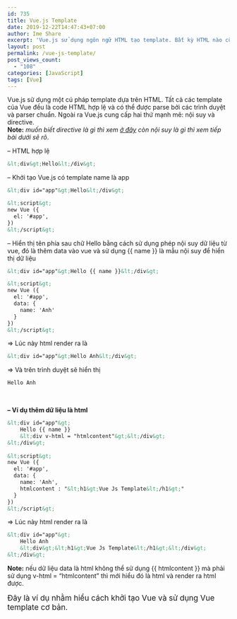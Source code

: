 ```yaml
---
id: 735
title: Vue.js Template
date: 2019-12-22T14:47:43+07:00
author: Ime Share
excerpt: 'Vue.js sử dụng ngôn ngữ HTML tạo template. Bất kỳ HTML nào cũng sử dụng được Vue.js và ngoài ra Vue.js cung cấp hai thứ mạnh mẽ: nội suy và directive.'
layout: post
permalink: /vue-js-template/
post_views_count:
  - "108"
categories: [JavaScript]
tags: [Vue]
---
```

Vue.js sử dụng một cú pháp template dựa trên HTML. Tất cả các template của Vue đều là code HTML hợp lệ và có thể được parse bởi các trình duyệt và parser chuẩn. Ngoài ra Vue.js cung cấp hai thứ mạnh mẽ: nội suy và directive.  
**Note:** _muốn biết directive là gì thì xem [ở đây](https://anhkevin.github.io/vue-js-directive-tuy-bien/) còn nội suy là gì thì xem tiếp bài dưới sẽ rõ_.

&#8211; HTML hợp lệ

```html
&lt;div&gt;Hello&lt;/div&gt;
```

&#8211; Khởi tạo Vue.js có template name là app

```html
&lt;div id="app"&gt;Hello&lt;/div&gt;

&lt;script&gt;
new Vue ({
  el: '#app',
})
&lt;/script&gt;
```

&#8211; Hiển thị tên phía sau chữ Hello bằng cách sử dụng phép nội suy dữ liệu từ vue, đó là thêm data vào vue và sử dụng {{ name }} là mẫu nội suy để hiển thị dữ liệu

```html
&lt;div id="app"&gt;Hello {{ name }}&lt;/div&gt;

&lt;script&gt;
new Vue ({
  el: '#app',
  data: {
    name: 'Anh'
  }
})
&lt;/script&gt;
```

=> Lúc này html render ra là

```html
&lt;div id="app"&gt;Hello Anh&lt;/div&gt;
```

=> Và trên trình duyệt sẽ hiển thị

```html
Hello Anh
```

&nbsp;

**&#8211; Ví dụ thêm dữ liệu là html**

```html
&lt;div id="app"&gt;
    Hello {{ name }}
    &lt;div v-html = "htmlcontent"&gt;&lt;/div&gt;
&lt;/div&gt;
 
&lt;script&gt;
new Vue ({
  el: '#app',
  data: {
    name: 'Anh',
    htmlcontent : "&lt;h1&gt;Vue Js Template&lt;/h1&gt;"
  }
})
&lt;/script&gt;
```

=> Lúc này html render ra là

```html
&lt;div id="app"&gt;
    Hello Anh
    &lt;div&gt;&lt;h1&gt;Vue Js Template&lt;/h1&gt;&lt;/div&gt;
&lt;/div&gt;

```

**Note:** nếu dữ liệu data là html không thể sử dụng {{ htmlcontent }} mà phải sử dụng v-html = &#8220;htmlcontent&#8221; thì mới hiểu đó là html và render ra html được.

<span style="font-size: 13pt;">Đây là ví dụ nhằm hiểu cách khởi tạo Vue và sử dụng Vue template cơ bản.</span>
